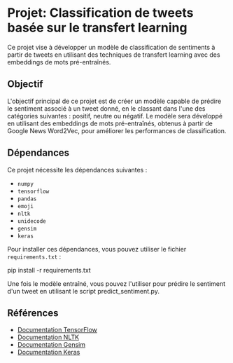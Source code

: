 # Projet: Classification de tweets basée sur le transfert learning

Ce projet vise à développer un modèle de classification de sentiments à partir de tweets en utilisant des techniques de transfert learning avec des embeddings de mots pré-entraînés.

## Objectif

L'objectif principal de ce projet est de créer un modèle capable de prédire le sentiment associé à un tweet donné, en le classant dans l'une des catégories suivantes : positif, neutre ou négatif. Le modèle sera développé en utilisant des embeddings de mots pré-entraînés, obtenus à partir de Google News Word2Vec, pour améliorer les performances de classification.

## Dépendances

Ce projet nécessite les dépendances suivantes :

- `numpy`
- `tensorflow`
- `pandas`
- `emoji`
- `nltk`
- `unidecode`
- `gensim`
- `keras`

Pour installer ces dépendances, vous pouvez utiliser le fichier `requirements.txt` :


pip install -r requirements.txt




Une fois le modèle entraîné, vous pouvez l'utiliser pour prédire le sentiment d'un tweet en utilisant le script predict_sentiment.py.

## Références

- [Documentation TensorFlow](https://www.tensorflow.org/)
- [Documentation NLTK](https://www.nltk.org/)
- [Documentation Gensim](https://radimrehurek.com/gensim/)
- [Documentation Keras](https://keras.io/)